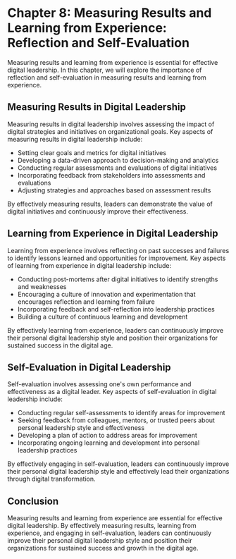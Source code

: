 Chapter 8: Measuring Results and Learning from Experience: Reflection and Self-Evaluation
=========================================================================================

Measuring results and learning from experience is essential for effective digital leadership. In this chapter, we will explore the importance of reflection and self-evaluation in measuring results and learning from experience.

Measuring Results in Digital Leadership
---------------------------------------

Measuring results in digital leadership involves assessing the impact of digital strategies and initiatives on organizational goals. Key aspects of measuring results in digital leadership include:

* Setting clear goals and metrics for digital initiatives
* Developing a data-driven approach to decision-making and analytics
* Conducting regular assessments and evaluations of digital initiatives
* Incorporating feedback from stakeholders into assessments and evaluations
* Adjusting strategies and approaches based on assessment results

By effectively measuring results, leaders can demonstrate the value of digital initiatives and continuously improve their effectiveness.

Learning from Experience in Digital Leadership
----------------------------------------------

Learning from experience involves reflecting on past successes and failures to identify lessons learned and opportunities for improvement. Key aspects of learning from experience in digital leadership include:

* Conducting post-mortems after digital initiatives to identify strengths and weaknesses
* Encouraging a culture of innovation and experimentation that encourages reflection and learning from failure
* Incorporating feedback and self-reflection into leadership practices
* Building a culture of continuous learning and development

By effectively learning from experience, leaders can continuously improve their personal digital leadership style and position their organizations for sustained success in the digital age.

Self-Evaluation in Digital Leadership
-------------------------------------

Self-evaluation involves assessing one's own performance and effectiveness as a digital leader. Key aspects of self-evaluation in digital leadership include:

* Conducting regular self-assessments to identify areas for improvement
* Seeking feedback from colleagues, mentors, or trusted peers about personal leadership style and effectiveness
* Developing a plan of action to address areas for improvement
* Incorporating ongoing learning and development into personal leadership practices

By effectively engaging in self-evaluation, leaders can continuously improve their personal digital leadership style and effectively lead their organizations through digital transformation.

Conclusion
----------

Measuring results and learning from experience are essential for effective digital leadership. By effectively measuring results, learning from experience, and engaging in self-evaluation, leaders can continuously improve their personal digital leadership style and position their organizations for sustained success and growth in the digital age.
